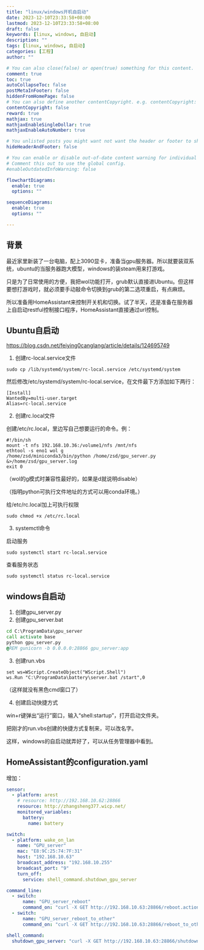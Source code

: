 ```yaml
---
title: "linux/windows开机自启动"
date: 2023-12-10T23:33:58+08:00
lastmod: 2023-12-10T23:33:58+08:00
draft: false
keywords: [linux, windows, 自启动]
description: ""
tags: [linux, windows, 自启动]
categories: [工程]
author: ""

# You can also close(false) or open(true) something for this content.
comment: true
toc: true
autoCollapseToc: false
postMetaInFooter: false
hiddenFromHomePage: false
# You can also define another contentCopyright. e.g. contentCopyright: "This is another copyright."
contentCopyright: false
reward: true
mathjax: true
mathjaxEnableSingleDollar: true
mathjaxEnableAutoNumber: true

# You unlisted posts you might want not want the header or footer to show
hideHeaderAndFooter: false

# You can enable or disable out-of-date content warning for individual post.
# Comment this out to use the global config.
#enableOutdatedInfoWarning: false

flowchartDiagrams:
  enable: true
  options: ""

sequenceDiagrams: 
  enable: true
  options: ""

---
```


## 背景

最近家里新装了一台电脑，配上3090显卡，准备当gpu服务器。所以就要装双系统，ubuntu的当服务器跑大模型，windows的装steam用来打游戏。

只是为了日常使用的方便，我把wol功能打开，grub默认直接进Ubuntu。但这样要想打游戏时，就必须要手动敲命令切换到grub的第二选项重启，有点麻烦。

所以准备用HomeAssistant来控制开关机和切换。试了半天，还是准备在服务器上自启动restful控制接口程序，HomeAssistant直接通过url控制。

## Ubuntu自启动

https://blog.csdn.net/feiying0canglang/article/details/124695749

1. 创建rc-local.service文件

```shell
sudo cp /lib/systemd/system/rc-local.service /etc/systemd/system
```

然后修改/etc/systemd/system/rc-local.service，在文件最下方添加如下两行：

```shell
[Install]   
WantedBy=multi-user.target   
Alias=rc-local.service
```

2. 创建rc.local文件

创建/etc/rc.local，里边写自己想要运行的命令。例：

```shell
#!/bin/sh
mount -t nfs 192.168.10.36:/volume1/nfs /mnt/nfs
ethtool -s eno1 wol g
/home/zsd/miniconda3/bin/python /home/zsd/gpu_server.py &>/home/zsd/gpu_server.log
exit 0
```

（wol的g模式时兼容性最好的，如果是d就说明disable）

（指明python可执行文件地址的方式可以用conda环境。）

给/etc/rc.local加上可执行权限

```shell
sudo chmod +x /etc/rc.local
```

3. systemctl命令

启动服务

```shell
sudo systemctl start rc-local.service
```

查看服务状态

```shell
sudo systemctl status rc-local.service
```

## windows自启动

1. 创建gpu_server.py
2. 创建gpu_server.bat

```bat
cd C:\ProgramData\gpu_server
call activate base
python gpu_server.py
@REM gunicorn -b 0.0.0.0:28866 gpu_server:app
```

3. 创建run.vbs

```vbs
set ws=WScript.CreateObject("WScript.Shell") 
ws.Run "C:\ProgramData\battery\server.bat /start",0
```

（这样就没有黑色cmd窗口了）

4. 创建启动快捷方式

win+r键弹出“运行”窗口，输入“shell:startup”，打开启动文件夹。

把刚才的run.vbs创建的快捷方式复制来，可以改名字。

这样，windows的自启动就弄好了，可以从任务管理器中看到。

## HomeAssistant的configuration.yaml

增加：

```yaml
sensor:
  - platform: arest
    # resource: http://192.168.10.62:28866
    resource: http://zhangsheng377.wicp.net/
    monitored_variables:
      battery:
        name: battery

switch:
  - platform: wake_on_lan
    name: "GPU_server"
    mac: "E8:9C:25:74:7F:31"
    host: "192.168.10.63"
    broadcast_address: "192.168.10.255"
    broadcast_port: "9"
    turn_off:
      service: shell_command.shutdown_gpu_server

command_line:
  - switch:
      name: "GPU_server_reboot"
      command_on: "curl -X GET http://192.168.10.63:28866/reboot.action"
  - switch:
      name: "GPU_server_reboot_to_other"
      command_on: "curl -X GET http://192.168.10.63:28866/reboot_to_other.action"

shell_command:
  shutdown_gpu_server: "curl -X GET http://192.168.10.63:28866/shutdown.action"

```
